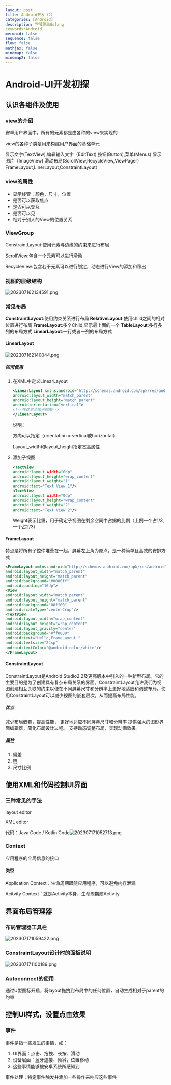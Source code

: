 ```yaml
---
layout: post
title: Android开发（2）
categories: [Android]
description: 字节跳动Golang
keywords:Android
mermaid: false
sequence: false
flow: false
mathjax: false
mindmap: false
mindmap2: false
---
```


# Android-UI开发初探

## 认识各组件及使用

### view的介绍

安卓用户界面中，所有的元素都是由各种的view来实现的

view的各种子类是用来构建用户界面的基础单元

显示文字(TextView),编辑输入文字（EditText)
按钮(Button),菜单(Menus)
显示图片（ImageView)
滑动布局(ScrollView,RecycleView,ViewPager)
FrameLayout,LinerLayout,ConstraintLayout）

### view的属性

* 显示线管：颜色，尺寸，位置
* 是否可以获取焦点
* 是否可以交互
* 是否可以见
* 相对于别人的View的位置关系

### ViewGroup

ConstraintLayout:使用元素与边缘的约束来进行布局

ScrollView:包含一个元素可以进行滑动

RecycleView:包含若干元素可以进行划定，动态进行View的添加和移出

### 视图的层级结构

![202307162134591.png](https://github.com/ShadowOnYOU/images/blob/main/202307162134591.png?raw=true)

### 常见布局

**ConstraintLayout**:使用约束关系进行布局
**RelativeLayout**:使用child之间的相对位置进行布局
**FrameLayout**:多个Child,显示最上面的一个
**TableLayout**:多行多列的布局方式
**LinearLayout**:一行或者一列的布局方式

#### LinearLayout

![202307162140044.png](https://github.com/ShadowOnYOU/images/blob/main/202307162140044.png?raw=true)

##### 如何使用

1. 在XML中定义LinearLayout

   ```XML
   <LinearLayout xmlns:android="http://schemas.android.com/apk/res/android"
   android:layout_width="match_parent"
   android:layout_height="match_parent"
   android:orientation="vertical">
   <!--在这里添加子视图-->
   </LinearLayout>
   ```

   说明：

   方向可以指定（orientation = vertical或horizontal）

   Layout_width和layout_height指定宽高属性

2. 添加子视图

   ```xml
   <TextView
   android:layout width="0dp"
   android:layout_height="wrap_content"
   android:layout_weight="1"
   android:text="Text View 1"/>
   <TextView
   android:layout width="0dp"
   android:layout_height="wrap_content"
   android:layout_weight="2"
   android:text="Text View 2"/>
   ```

   Weight表示比重，用于确定子视图在剩余空间中占据的比例（上例一个占1/3,一个占2/3）

#### FrameLayout

特点是将所有子控件堆叠在一起，屏幕左上角为原点。是一种简单且高效的安排方式

```xml
<FrameLayout xmlns:android="http://schemas.android.com/apk/res/android"
android:layout_width="match_parent"
android:layout_height="match_parent"
android:background="#0000ff"
android:padding="16dp">
<View
android:layout_width="match_parent"
android:layout_height="match_parent"
android:background="00ff00"
android:scaleType="centerCrop"/>
<TextView
android:layout_width="wrap_content"
android:layout_height="wrap_content"
android:layout_gravity="center"
android:background="#ff0000"
android:text="Hello,FrameLayout!"
android:textsize="24sp"
android:textColor="@android:color/white"/>
</FrameLayout>
```

#### ConstraintLayout

ConstraintLayout是Android Studio2.2及更高版本中引入的一种新型布局。它的主要目的是为了创建具有复杂布局关系的界面。ConstraintLayout允许我们为视图创建相互关联的约束以便在不同屏幕尺寸和分辨率上更好地适应和调整布局。使用ConstraintLayout可以减少视图的嵌套层次，从而提高布局性能。

##### 优点

减少布局嵌套，提高性能，
更好地适应不同屏幕尺寸和分辨率
提供强大的图形界面编辑器，简化布局设计过程。
支持动态调整布局，实现动画效果。

##### 属性

1. 偏差
2. 链
3. 尺寸比例

## 使用XML和代码控制UI界面

### 三种常见的手法

layout editor

XML editor

代码：Java Code / Kotlin Code![202307171052713.png](https://github.com/ShadowOnYOU/images/blob/main/202307171052713.png?raw=true)

### Context

应用程序的全局信息的接口

#### 类型

Application Context：生命周期跟随应用程序，可以避免内存泄漏

Acitvity Context：就是Activity本身，生命周期随Activity

## 界面布局管理器

### 布局管理器工具栏

![202307171059422.png](https://github.com/ShadowOnYOU/images/blob/main/202307171059422.png?raw=true)

### ConstraintLayout设计时的面板说明

![202307171100189.png](https://github.com/ShadowOnYOU/images/blob/main/202307171100189.png?raw=true)

### Autoconnect的使用

通过U型图标开启，将layout拖拽到布局中的任何位置，自动生成相对于parent的约束

## 控制UI样式，设置点击效果

### 事件

事件是指一些发生的事情，如：

1. UI界面：点击、拖拽、长按、滑动
2. 设备层面：蓝牙连接、倾斜，位置移动
3. 这些事情能够被安卓系统所感知到

事件处理：特定事件触发并添加一些操作来响应这些事件